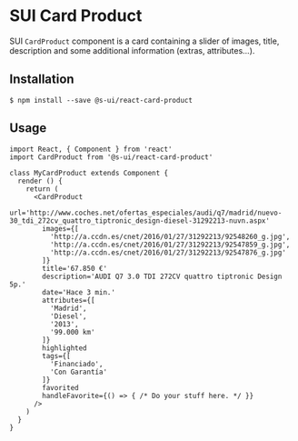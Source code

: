 # SUI Card Product

SUI `CardProduct` component is a card containing a slider of images, title, description and some additional information (extras, attributes...).

## Installation
```
$ npm install --save @s-ui/react-card-product
```

## Usage
```
import React, { Component } from 'react'
import CardProduct from '@s-ui/react-card-product'

class MyCardProduct extends Component {
  render () {
    return (
      <CardProduct
        url='http://www.coches.net/ofertas_especiales/audi/q7/madrid/nuevo-30_tdi_272cv_quattro_tiptronic_design-diesel-31292213-nuvn.aspx'
        images={[
          'http://a.ccdn.es/cnet/2016/01/27/31292213/92548260_g.jpg',
          'http://a.ccdn.es/cnet/2016/01/27/31292213/92547859_g.jpg',
          'http://a.ccdn.es/cnet/2016/01/27/31292213/92547876_g.jpg'
        ]}
        title='67.850 €'
        description='AUDI Q7 3.0 TDI 272CV quattro tiptronic Design 5p.'
        date='Hace 3 min.'
        attributes={[
          'Madrid',
          'Diesel',
          '2013',
          '99.000 km'
        ]}
        highlighted
        tags={[
          'Financiado',
          'Con Garantía'
        ]}
        favorited
        handleFavorite={() => { /* Do your stuff here. */ }}
      />
    )
  }
}
```
